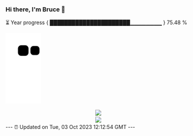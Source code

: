 ### Hi there, I'm Bruce 👋
⏳ Year progress { ██████████████████████▁▁▁▁▁▁▁▁ } 75.48 %

![](https://raw.githubusercontent.com/Swiftie13st/Swiftie13st/main/assets/github-contribution-grid-snake.svg)


<div align="center"> <img src="https://metrics.lecoq.io/Swiftie13st?template=classic&config.timezone=Asia%2FShanghai"> </div>

<div align="center"> <img src="https://github-readme-streak-stats.herokuapp.com/?user=Swiftie13st" /> </div>
---
⏰ Updated on Tue, 03 Oct 2023 12:12:54 GMT
---

